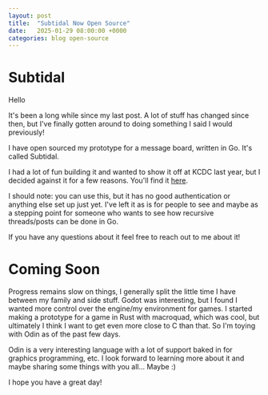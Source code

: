 ```yaml
---
layout: post
title:  "Subtidal Now Open Source"
date:   2025-01-29 08:00:00 +0000
categories: blog open-source
---
```


# Subtidal

Hello

It's been a long while since my last post. A lot of stuff has changed since then, but I've finally gotten around to doing something I said I would previously!

I have open sourced my prototype for a message board, written in Go. It's called Subtidal.

I had a lot of fun building it and wanted to show it off at KCDC last year, but I decided against it for a few reasons.
You'll find it [here](https://github.com/sbrown17/subtidal-public).

I should note: you can use this, but it has no good authentication or anything else set up just yet. I've left it as is for people to see and maybe as a stepping point for someone who wants to see how recursive threads/posts can be done in Go.

If you have any questions about it feel free to reach out to me about it!

# Coming Soon

Progress remains slow on things, I generally split the little time I have between my family and side stuff.
Godot was interesting, but I found I wanted more control over the engine/my environment for games. I started making a prototype for a game in Rust with macroquad, which was cool, but ultimately I think I want to get even more close to C than that. So I'm toying with Odin as of the past few days.

Odin is a very interesting language with a lot of support baked in for graphics programming, etc. I look forward to learning more about it and maybe sharing some things with you all... Maybe :)

I hope you have a great day!
